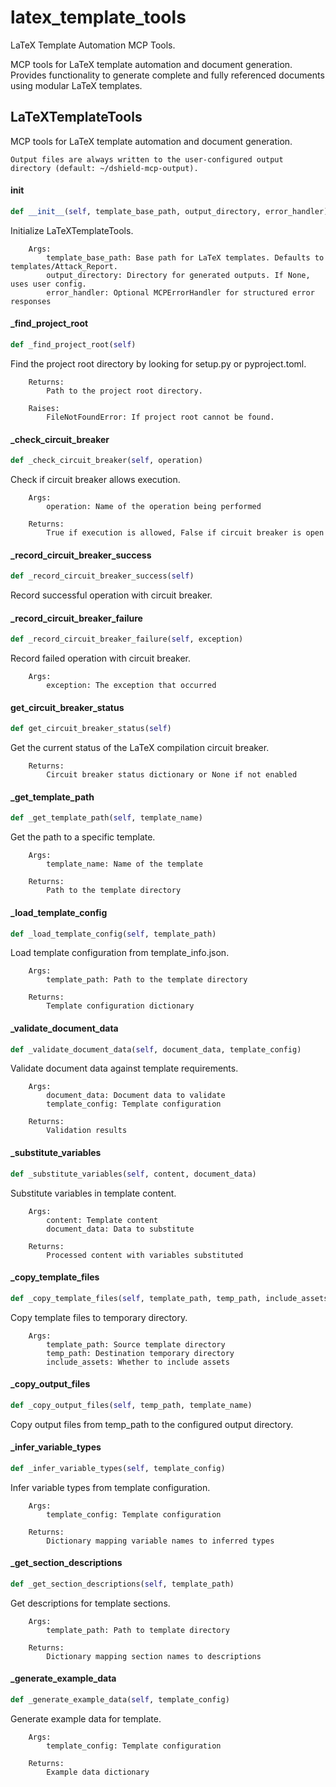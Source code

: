 # latex_template_tools

LaTeX Template Automation MCP Tools.

MCP tools for LaTeX template automation and document generation.
Provides functionality to generate complete and fully referenced documents
using modular LaTeX templates.

## LaTeXTemplateTools

MCP tools for LaTeX template automation and document generation.

    Output files are always written to the user-configured output directory (default: ~/dshield-mcp-output).

#### __init__

```python
def __init__(self, template_base_path, output_directory, error_handler)
```

Initialize LaTeXTemplateTools.

        Args:
            template_base_path: Base path for LaTeX templates. Defaults to templates/Attack_Report.
            output_directory: Directory for generated outputs. If None, uses user config.
            error_handler: Optional MCPErrorHandler for structured error responses

#### _find_project_root

```python
def _find_project_root(self)
```

Find the project root directory by looking for setup.py or pyproject.toml.

        Returns:
            Path to the project root directory.

        Raises:
            FileNotFoundError: If project root cannot be found.

#### _check_circuit_breaker

```python
def _check_circuit_breaker(self, operation)
```

Check if circuit breaker allows execution.

        Args:
            operation: Name of the operation being performed

        Returns:
            True if execution is allowed, False if circuit breaker is open

#### _record_circuit_breaker_success

```python
def _record_circuit_breaker_success(self)
```

Record successful operation with circuit breaker.

#### _record_circuit_breaker_failure

```python
def _record_circuit_breaker_failure(self, exception)
```

Record failed operation with circuit breaker.

        Args:
            exception: The exception that occurred

#### get_circuit_breaker_status

```python
def get_circuit_breaker_status(self)
```

Get the current status of the LaTeX compilation circuit breaker.

        Returns:
            Circuit breaker status dictionary or None if not enabled

#### _get_template_path

```python
def _get_template_path(self, template_name)
```

Get the path to a specific template.

        Args:
            template_name: Name of the template

        Returns:
            Path to the template directory

#### _load_template_config

```python
def _load_template_config(self, template_path)
```

Load template configuration from template_info.json.

        Args:
            template_path: Path to the template directory

        Returns:
            Template configuration dictionary

#### _validate_document_data

```python
def _validate_document_data(self, document_data, template_config)
```

Validate document data against template requirements.

        Args:
            document_data: Document data to validate
            template_config: Template configuration

        Returns:
            Validation results

#### _substitute_variables

```python
def _substitute_variables(self, content, document_data)
```

Substitute variables in template content.

        Args:
            content: Template content
            document_data: Data to substitute

        Returns:
            Processed content with variables substituted

#### _copy_template_files

```python
def _copy_template_files(self, template_path, temp_path, include_assets)
```

Copy template files to temporary directory.

        Args:
            template_path: Source template directory
            temp_path: Destination temporary directory
            include_assets: Whether to include assets

#### _copy_output_files

```python
def _copy_output_files(self, temp_path, template_name)
```

Copy output files from temp_path to the configured output directory.

#### _infer_variable_types

```python
def _infer_variable_types(self, template_config)
```

Infer variable types from template configuration.

        Args:
            template_config: Template configuration

        Returns:
            Dictionary mapping variable names to inferred types

#### _get_section_descriptions

```python
def _get_section_descriptions(self, template_path)
```

Get descriptions for template sections.

        Args:
            template_path: Path to template directory

        Returns:
            Dictionary mapping section names to descriptions

#### _generate_example_data

```python
def _generate_example_data(self, template_config)
```

Generate example data for template.

        Args:
            template_config: Template configuration

        Returns:
            Example data dictionary
